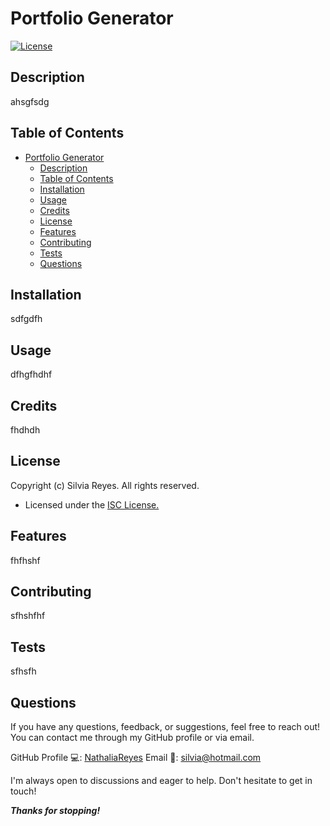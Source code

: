 # Portfolio Generator

[![License](https://img.shields.io/badge/License-ISC-blue.svg)](https://opensource.org/licenses/ISC)

        

## Description

ahsgfsdg

## Table of Contents
- [Portfolio Generator](#portfolio-generator)
  - [Description](#description)
  - [Table of Contents](#table-of-contents)
  - [Installation](#installation)
  - [Usage](#usage)
  - [Credits](#credits)
  - [License](#license)
  - [Features](#features)
  - [Contributing](#contributing)
  - [Tests](#tests)
  - [Questions](#questions)

## Installation

sdfgdfh

## Usage

dfhgfhdhf

## Credits

fhdhdh

## License

Copyright (c) Silvia Reyes. All rights reserved.

+ Licensed under the [ISC License.](https://opensource.org/licenses/ISC)


## Features

fhfhshf

## Contributing

sfhshfhf

## Tests

sfhsfh

## Questions
If you have any questions, feedback, or suggestions, feel free to reach out! You can contact me through my GitHub profile or via email.

GitHub Profile 💻: [NathaliaReyes](https://github.com/NathaliaReyes)
Email 📧: silvia@hotmail.com

I'm always open to discussions and eager to help. Don't hesitate to get in touch!



**_Thanks for stopping!_**
